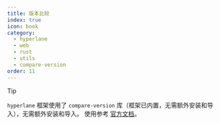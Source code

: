 ```yaml
---
title: 版本比较
index: true
icon: book
category:
  - hyperlane
  - web
  - rust
  - utils
  - compare-version
order: 11
---
```


<Share colorful />

> [!tip]
>
> `hyperlane` 框架使用了 `compare-version` 库（框架已内置，无需额外安装和导入），无需额外安装和导入。
> 使用参考 [官方文档](../../compare-version/README.md)。

<Bottom />
